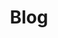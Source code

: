 ---
menu:
  after:
    name: blog
    weight: 5
title: Blog
bookFlatSection: true
BookComments: false
---